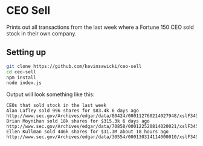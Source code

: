 # CEO Sell

Prints out all transactions from the last week where a Fortune 150 CEO sold
stock in their own company.

## Setting up

```sh
git clone https://github.com/kevinsawicki/ceo-sell
cd ceo-sell
npm install
node index.js
```

Output will look something like this:

```
CEOs that sold stock in the last week
Alan Lafley sold 996 shares for $83.4k 6 days ago http://www.sec.gov/Archives/edgar/data/80424/000112760214027948/xslF345X03/form4.xml
Brian Moynihan sold 18k shares for $315.3k 6 days ago http://www.sec.gov/Archives/edgar/data/70858/000122520814020021/xslF345X03/doc4.xml
Ellen Kullman sold 446k shares for $31.3M about 18 hours ago http://www.sec.gov/Archives/edgar/data/30554/000130314114000010/xslF345X03/edgar.xml
```
